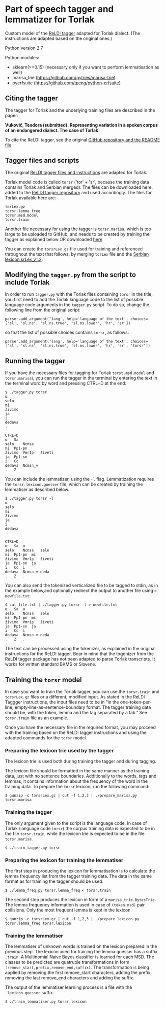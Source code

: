 # Part of speech tagger and lemmatizer for Torlak

Custom model of the [ReLDI tagger](https://github.com/clarinsi/reldi-tagger) adapted for Torlak dialect.
(The instructions are adapted based on the original ones.)

Python version 2.7

Python modules:

* sklearn(>=0.15) (necessary only if you want to perform lemmatisation as well)
* marisa_trie (https://github.com/pytries/marisa-trie)
* pycrfsuite (https://github.com/tpeng/python-crfsuite)

## Citing the tagger

The tagger for Torlak and the underlying training files are described in the paper:

**Vuković, Teodora (submitted). Representing variation in a spoken corpus of an endangered dialect. The case of Torlak.**

To cite the ReLDI tagger, see the original [GitHub repository and the README file](https://github.com/clarinsi/reldi-tagger)

## Tagger files and scripts

The original [ReLDI tagger files and instructions](https://github.com/clarinsi/reldi-tagger) are adapted for Torlak.

Torlak model code is called `torsr` ('tor' + 'sr', because the training data contains Torlak and Serbian merged).
The files can be downloaded here, added to the [ReLDI tagger repository](https://github.com/clarinsi/reldi-tagger) and used accordingly.
The files for Torlak available here are:
```
torLex.gz
torsr.lemma_freq
torsr.msd.model
torsr.train
```
Another file necessary for using the tagger is `torsr.marisa`, which is too large to be uploaded to GitHub, and needs to be created by training the tagger as explained below OR downloaded [here](https://drive.switch.ch/index.php/s/FcjizszEoVtO1l5).

You can create the `torsrLex.gz` file used for training and referenced throughout the text that follows, by merging `torLex` file and the [Serbian lexicon srLex_v1.2](https://www.clarin.si/repository/xmlui/bitstream/handle/11356/1073/srLex_v1.2.gz).

## Modifying the `tagger.py` from the script to include Torlak

In order to run `tagger.py` with the Torlak files containing `torsr` in the title, you first need to add the Torlak language code to the list of possible language code arguments in the `tagger.py` script. To do so, change the following line from the original script:
```
parser.add_argument('lang', help='language of the text', choices=['sl', 'sl.ns', 'sl.ns.true', 'sl.ns.lower', 'hr', 'sr'])
```
so that the list of possible choices contains `torsr`, as follows:

```
parser.add_argument('lang', help='language of the text', choices=['sl', 'sl.ns', 'sl.ns.true', 'sl.ns.lower', 'hr', 'sr', 'torsr'])
```

## Running the tagger

If you have the necessary files for tagging for Torlak `torst.msd.model` and `torsr.marisa`), you can run the tagger in the terminal by entering the text in the terminal word by word and pressing CTRL+D at the end:
```
$ ./tagger.py torsr
u
selo
mi
živimo
ja
i
dedava
.

CTRL+D
u	Sa
selo	Ncnsa
mi	Pp1-pn
živimo	Vmr1p	živeti
ja	Pp1-sn
i	Cc
dedava	Ncmsn_v
.	Z
```

You can include the lemmatizer, using the `-l` flag. Lemmatization requires the `torsr.lexicon.guesser` file, which can be created by training the lemmatiser as described below.
```
$ ./tagger.py torsr -l
u
selo
mi
živimo
ja
i
dedava
.

CTRL+D
u	Sa	u
selo	Ncnsa	selo
mi	Pp1-pn	mi
živimo	Vmr1p	živeti
ja	Pp1-sn	ja
i	Cc	i
dedava	Ncmsn_v	deda
.	Z	.
```

You can also send the tokenized verticalized file to be tagged to stdin, as in the example below,and optionally redirect the output to another file using `> newfile.txt`:

```
$ cat file.txt | ./tagger.py torsr -l > newfile.txt
u	Sa	u
selo	Ncnsa	selo
mi	Pp1-pn	mi
živimo	Vmr1p	živeti
ja	Pp1-sn	ja
i	Cc	i
dedava	Ncmsn_v	deda
.	Z	.
```

The text can be processed using the tokenizer, as explained in the original instructions for the ReLDI tagger. Bear in mind that the togenizer from the ReLDI tagger package has not been adapted to parse Torlak transcripts. It works for written standard BKMS or Slovene.

## Training the `torsr` model 

In case you want to train the Torlak tagger, you can use the `torsr.train` and `torsrLex.gz` files or a different, modified input. As stated in the ReLDI Taggger instructions, the input files need to be in "in the one-token-per-line, empty-line-as-sentence-boundary format. The tagger training data should be, with the token, lemma and the tag separated by a tab." See `torsr.train` file as an example. 

Once you have the necessary file in the required format, you may proceed with the training based on the ReLDI tagger instructions and using the adapted commands for the `torsr` model.

### Preparing the lexicon trie used by the tagger

The lexicon trie is used both during training the tagger and during tagging.

The lexicon file should be formatted in the same manner as the training data, just with no sentence boundaries. Additionally to the words, tags and lemmas, it contains information about the frequency of the word in the training data. To prepare the `torsr` lexicon, run the following command:
```
$ gunzip -c torsrLex.gz | cut -f 1,2,3 | ./prepare_marisa.py torsr.marisa

```

### Training the tagger

The only argument given to the script is the language code. In case of Torlak (language code `torsr`) the corpus training data is expected to be in the file `torsr.train`, while the lexicon trie is expected to be in the file `torsr.marisa`.
```
$ ./train_tagger.py torsr

```

### Preparing the lexicon for training the lemmatiser

The first step in producing the lexicon for lemmatisation is to calculate the lemma frequency list from the tagger training data. The data in the same format as for training the tagger should be used.

```
$ ./lemma_freq.py torsr.lemma_freq < torsr.train
```

The second step produces the lexicon in form of a `marisa_trie.BytesTrie`. The lemma frequency information is used in case of `(token,msd)` pair collisions. Only the most frequent lemma is kept in the lexicon.
```
$ gunzip -c torsrLex.gz | cut -f 1,2,3 | ./prepare_lexicon.py torsr.lemma_freq torsr.lexicon
```


### Training the lemmatiser

The lemmatiser of unknown words is trained on the lexicon prepared in the previous step. The lexicon used for training the lemma guesser has a suffix `.train`. A Multinomial Naive Bayes classifier is learned for each MSD. The classes to be predicted are quatruple transformations in form `(remove_start,prefix,remove_end,suffix)`. The transformation is being applied by removing the first remove_start characters, adding the prefix, removing the last remove_end characters and adding the suffix.

The output of the lemmatiser learning process is a file with the `.lexicon.guesser` suffix.
```
$ ./train_lemmatiser.py torsr.lexicon
```
